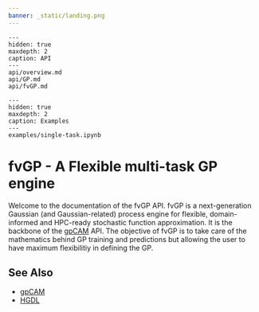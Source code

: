 ```yaml
---
banner: _static/landing.png
---
```


```{toctree}
---
hidden: true
maxdepth: 2
caption: API
---
api/overview.md
api/GP.md
api/fvGP.md
```

```{toctree}
---
hidden: true
maxdepth: 2
caption: Examples
---
examples/single-task.ipynb
```

# fvGP - A Flexible multi-task GP engine

Welcome to the documentation of the fvGP API.
fvGP is a next-generation Gaussian (and Gaussian-related) process engine for flexible, domain-informed and 
HPC-ready stochastic function approximation. It is the backbone of the [gpCAM](https://gpcam.readthedocs.io) API.
The objective of fvGP is to take care of the mathematics behind GP training and predictions but allowing the user to have
maximum flexibilitiy in defining the GP. 

## See Also

* [gpCAM](https://gpcam.readthedocs.io)
* [HGDL](https://hgdl.readthedocs.io)
